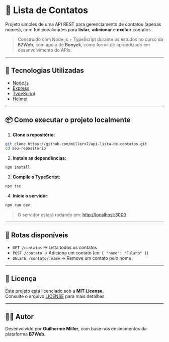 # 📇 Lista de Contatos

Projeto simples de uma API REST para gerenciamento de contatos (apenas nomes), com funcionalidades para **listar**, **adicionar** e **excluir** contatos.

> Construído com Node.js + TypeScript durante os estudos no curso da **B7Web**, com apoio de **Bonyek**, como forma de aprendizado em desenvolvimento de APIs.

---

## 🚀 Tecnologias Utilizadas

- [Node.js](https://nodejs.org/)
- [Express](https://expressjs.com/)
- [TypeScript](https://www.typescriptlang.org/)
- [Helmet](https://helmetjs.github.io/)

---

## 📦 Como executar o projeto localmente

1. **Clone o repositório:**

```bash
git clone https://github.com/millerx7/api-lista-de-contatos.git
cd seu-repositorio
```

2. **Instale as dependências:**

```bash
npm install
```

3. **Compile o TypeScript:**

```bash
npx tsc
```

4. **Inicie o servidor:**

```bash
npm run dev
```

> O servidor estará rodando em: [http://localhost:3000](http://localhost:3000)

---

## 📌 Rotas disponíveis

- `GET /contatos` → Lista todos os contatos
- `POST /contato` → Adiciona um contato (ex: `{ "name": "Fulano" }`)
- `DELETE /contato/:name` → Remove um contato pelo nome

---

## 📄 Licença

Este projeto está licenciado sob a **MIT License**.  
Consulte o arquivo [LICENSE](./LICENSE) para mais detalhes.

---

## 🙋‍♂️ Autor

Desenvolvido por **Guilherme Miller**, com base nos ensinamentos da plataforma **B7Web**.
